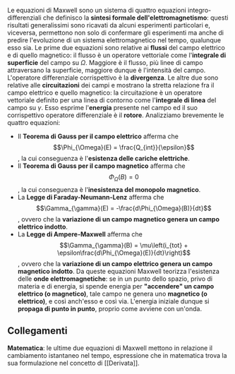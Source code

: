Le equazioni di Maxwell sono un sistema di quattro equazioni integro-differenziali che definisco la **sintesi formale dell'elettromagnetismo**: questi risultati generalissimi sono ricavati da alcuni esperimenti particolari e, viceversa, permettono non solo di confermare gli esperimenti ma anche di predire l'evoluzione di un sistema elettromagnetico nel tempo, qualunque esso sia.
Le prime due equazioni sono relative ai **flussi** del campo elettrico e di quello magnetico: il flusso è un operatore vettoriale come l'**integrale di superficie** del campo su $\Omega$. Maggiore è il flusso, più linee di campo attraversano la superficie, maggiore dunque è l'intensità del campo. L'operatore differenziale corrispettivo è la **divergenza**.
Le altre due sono relative alle **circuitazioni** dei campi e mostrano la stretta relazione fra il campo elettrico e quello magnetico: la circuitazione è un operatore vettoriale definito per una linea di contorno come l'**integrale di linea** del campo su $\gamma$. Esso esprime l'**energia** presente nel campo ed il suo corrispettivo operatore differenziale è il **rotore**. Analizziamo brevemente le quattro equazioni:
* Il **Teorema di Gauss per il campo elettrico** afferma che $$\Phi_{\Omega}(E) = \frac{Q_{int}}{\epsilon}$$, la cui conseguenza è l'**esistenza delle cariche elettriche**.
* Il **Teorema di Gauss per il campo magnetico** afferma che $$\Phi_{\Omega}(B) = 0$$, la cui conseguenza è l'**inesistenza del monopolo magnetico**.
* La **Legge di Faraday-Neumann-Lenz** afferma che  $$\Gamma_{\gamma}(E) = -\frac{d\Phi_{\Omega}(B)}{dt}$$, ovvero che la **variazione di un campo magnetico genera un campo elettrico indotto**.
* La **Legge di Ampere-Maxwell** afferma che  $$\Gamma_{\gamma}(B) = \mu\left(i_{tot} + \epsilon\frac{d\Phi_{\Omega}(E)}{dt}\right)$$, ovvero che la **variazione di un campo elettrico genera un campo magnetico indotto**.
Da queste equazioni Maxwell teorizza l'esistenza delle **onde elettromagnetiche**: se in un punto dello spazio, privo di materia e di energia, si spende energia per **"accendere" un campo elettrico (o magnetico)**, tale campo ne genera uno **magnetico (o elettrico)**, e così anch'esso e così via. L'energia iniziale dunque si **propaga di punto in punto**, proprio come avviene con un'onda.

## Collegamenti
**Matematica**: le ultime due equazioni di Maxwell mettono in relazione il cambiamento istantaneo nel tempo, espressione che in matematica trova la sua formulazione nel concetto di [[Derivata]].